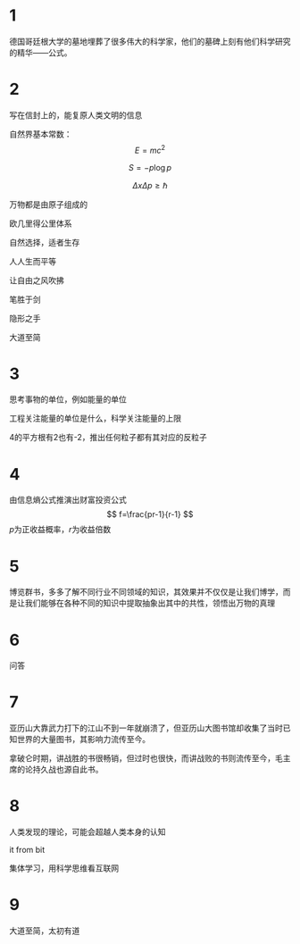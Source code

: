 # 1

德国哥廷根大学的墓地埋葬了很多伟大的科学家，他们的墓碑上刻有他们科学研究的精华——公式。

# 2

写在信封上的，能复原人类文明的信息

自然界基本常数：
$$
E=mc^2
$$

$$
S=-p\log p
$$

$$
\Delta x\Delta p\ge\hbar
$$

万物都是由原子组成的

欧几里得公里体系

自然选择，适者生存

人人生而平等

让自由之风吹拂

笔胜于剑

隐形之手

大道至简

# 3

思考事物的单位，例如能量的单位

工程关注能量的单位是什么，科学关注能量的上限

4的平方根有2也有-2，推出任何粒子都有其对应的反粒子

# 4

由信息熵公式推演出财富投资公式
$$
f=\frac{pr-1}{r-1}
$$
$p$为正收益概率，$r$为收益倍数

# 5

博览群书，多多了解不同行业不同领域的知识，其效果并不仅仅是让我们博学，而是让我们能够在各种不同的知识中提取抽象出其中的共性，领悟出万物的真理

# 6

问答

# 7

亚历山大靠武力打下的江山不到一年就崩溃了，但亚历山大图书馆却收集了当时已知世界的大量图书，其影响力流传至今。

拿破仑时期，讲战胜的书很畅销，但过时也很快，而讲战败的书则流传至今，毛主席的论持久战也源自此书。

# 8

人类发现的理论，可能会超越人类本身的认知

it from bit

集体学习，用科学思维看互联网

 # 9

大道至简，太初有道









